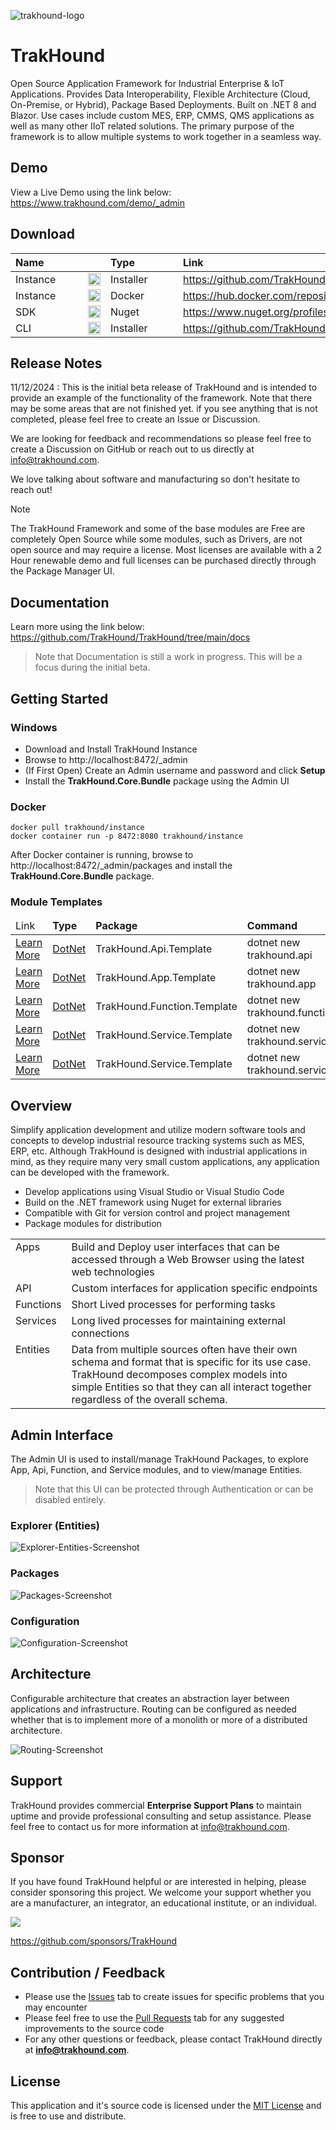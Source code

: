 ![trakhound-logo](https://raw.githubusercontent.com/TrakHound/TrakHound/refs/heads/main/static/trakhound-logo-v5-100px.png)

# TrakHound
Open Source Application Framework for Industrial Enterprise & IoT Applications. Provides Data Interoperability, Flexible Architecture (Cloud, On-Premise, or Hybrid), Package Based Deployments. Built on .NET 8 and Blazor. Use cases include custom MES, ERP, CMMS, QMS applications as well as many other IIoT related solutions. The primary purpose of the framework is to allow multiple systems to work together in a seamless way.

## Demo
View a Live Demo using the link below:
https://www.trakhound.com/demo/_admin

## Download
<table>
    <thead>
        <tr>
            <th style="text-align: left;min-width: 100px;">Name</th>
            <th style="text-align: center;width: 20px;"></th>
            <th style="text-align: left;min-width: 100px;">Type</th>
            <th style="text-align: left;">Link</th>
        </tr>
    </thead>
    <tbody>
        <tr>
            <td>Instance</td>
            <td><img src="https://raw.githubusercontent.com/TrakHound/TrakHound/refs/heads/main/static/windows-logo.svg" style="height:20px;width:20px;vertical-align: middle;" /></td>
            <td>Installer</td>
            <td><a href="https://github.com/TrakHound/TrakHound/releases/latest">https://github.com/TrakHound/TrakHound/releases/latest</a></td>
        </tr>        
        <tr>
            <td>Instance</td>
            <td><img src="https://raw.githubusercontent.com/TrakHound/TrakHound/refs/heads/main/static/docker-logo.svg" style="height:20px;width:20px;vertical-align: middle;" /></td>
            <td>Docker</td>
            <td><a href="https://hub.docker.com/repository/docker/trakhound/instance">https://hub.docker.com/repository/docker/trakhound/instance</a></td>
        </tr>
        <tr>
            <td>SDK</td>
            <td><img src="https://raw.githubusercontent.com/TrakHound/TrakHound/refs/heads/main/static/nuget-logo.svg" style="height:20px;width:20px;vertical-align: middle;" /></td>
            <td>Nuget</td>
            <td><a href="https://www.nuget.org/profiles/TrakHound">https://www.nuget.org/profiles/TrakHound</a></td>
        </tr>
        <tr>
            <td>CLI</td>
            <td><img src="https://raw.githubusercontent.com/TrakHound/TrakHound/refs/heads/main/static/windows-logo.svg" style="height:20px;width:20px;vertical-align: middle;" /></td>
            <td>Installer</td>
            <td><a href="https://github.com/TrakHound/TrakHound/releases/latest">https://github.com/TrakHound/TrakHound/releases/latest</a></td>
        </tr>  
    </tbody>
</table>

## Release Notes
11/12/2024 : This is the initial beta release of TrakHound and is intended to provide an example of the functionality of the framework. Note that there may be some areas that are not finished yet. if you see anything that is not completed, please feel free to create an Issue or Discussion.

We are looking for feedback and recommendations so please feel free to create a Discussion on GitHub or reach out to us directly at info@trakhound.com. 

We love talking about software and manufacturing so don't hesitate to reach out!

> [!NOTE]
> The TrakHound Framework and some of the base modules are Free are completely Open Source while some modules, such as Drivers, are not open source and may require a license. Most licenses are available with a 2 Hour renewable demo and full licenses can be purchased directly through the Package Manager UI.

## Documentation
Learn more using the link below:
https://github.com/TrakHound/TrakHound/tree/main/docs

> Note that Documentation is still a work in progress. This will be a focus during the initial beta.

## Getting Started

### Windows
- Download and Install TrakHound Instance
- Browse to http://localhost:8472/_admin
- (If First Open) Create an Admin username and password and click **Setup**
- Install the **TrakHound.Core.Bundle** package using the Admin UI

### Docker
```
docker pull trakhound/instance
docker container run -p 8472:8080 trakhound/instance
```
After Docker container is running, browse to http://localhost:8472/_admin/packages and install the **TrakHound.Core.Bundle** package.

### Module Templates
<table>
    <thead>
        <tr>
            <td>Link</td>
            <td style="font-weight: bold;">Type</td>
            <td style="font-weight: bold;">Package</td>
            <td style="font-weight: bold;">Command</td>
        </tr>
    </thead>
    <tbody>
        <tr>
            <td><a href="https://github.com/TrakHound/TrakHound/tree/main/TrakHound.DotNet.Templates/TrakHound.Api.Template">Learn More</a></td>
            <td><a href="https://learn.microsoft.com/en-us/dotnet/core/tools/dotnet-new">DotNet</a></td>
            <td>TrakHound.Api.Template</td>
            <td>dotnet new trakhound.api</td>
        </tr>
        <tr>
            <td><a href="https://github.com/TrakHound/TrakHound/tree/main/TrakHound.DotNet.Templates/TrakHound.App.Template">Learn More</a></td>
            <td><a href="https://learn.microsoft.com/en-us/dotnet/core/tools/dotnet-new">DotNet</a></td>
            <td>TrakHound.App.Template</td>
            <td>dotnet new trakhound.app</td>
        </tr>
        <tr>
            <td><a href="https://github.com/TrakHound/TrakHound/tree/main/TrakHound.DotNet.Templates/TrakHound.Function.Template">Learn More</a></td>
            <td><a href="https://learn.microsoft.com/en-us/dotnet/core/tools/dotnet-new">DotNet</a></td>
            <td>TrakHound.Function.Template</td>
            <td>dotnet new trakhound.function</td>
        </tr>
        <tr>
            <td><a href="https://github.com/TrakHound/TrakHound/tree/main/TrakHound.DotNet.Templates/TrakHound.Service.Template">Learn More</a></td>
            <td><a href="https://learn.microsoft.com/en-us/dotnet/core/tools/dotnet-new">DotNet</a></td>
            <td>TrakHound.Service.Template</td>
            <td>dotnet new trakhound.service</td>
        </tr>
        <tr>
            <td><a href="https://github.com/TrakHound/TrakHound/tree/main/templates/TrakHound.DotNet.Templates/TrakHound.Identity.Template">Learn More</a></td>
            <td><a href="https://learn.microsoft.com/en-us/dotnet/core/tools/dotnet-new">DotNet</a></td>
            <td>TrakHound.Service.Template</td>
            <td>dotnet new trakhound.service</td>
        </tr>
    </tbody>
</table>

## Overview
Simplify application development and utilize modern software tools and concepts to develop industrial resource tracking systems such as MES, ERP, etc. Although TrakHound is designed with industrial applications in mind, as they require many very small custom applications, any application can be developed with the framework.

- Develop applications using Visual Studio or Visual Studio Code
- Build on the .NET framework using Nuget for external libraries
- Compatible with Git for version control and project management
- Package modules for distribution

<table>
    <tbody>
        <tr>
            <td style="vertical-align: top;">Apps</td>
            <td>Build and Deploy user interfaces that can be accessed through a Web Browser using the latest web technologies</td>
        </tr>        
        <tr>
            <td style="vertical-align: top;">API</td>
            <td>Custom interfaces for application specific endpoints</td>
        </tr>
        <tr>
            <td style="vertical-align: top;">Functions</td>
            <td>Short Lived processes for performing tasks</td>
        </tr>
        <tr>
            <td style="vertical-align: top;">Services</td>
            <td>Long lived processes for maintaining external connections</td>
        </tr>  
        <tr>
            <td style="vertical-align: top;">Entities</td>
            <td>Data from multiple sources often have their own schema and format that is specific for its use case. TrakHound decomposes complex models into simple Entities so that they can all interact together regardless of the overall schema.</td>
        </tr> 
    </tbody>
</table>

## Admin Interface
The Admin UI is used to install/manage TrakHound Packages, to explore App, Api, Function, and Service modules, and to view/manage Entities. 

> Note that this UI can be protected through Authentication or can be disabled entirely.

### Explorer (Entities)
![Explorer-Entities-Screenshot](https://raw.githubusercontent.com/TrakHound/TrakHound/refs/heads/main/static/explorer-entities.png)

### Packages
![Packages-Screenshot](https://raw.githubusercontent.com/TrakHound/TrakHound/refs/heads/main/static/packages.png)

### Configuration
![Configuration-Screenshot](https://raw.githubusercontent.com/TrakHound/TrakHound/refs/heads/main/static/configuration.png)

## Architecture
Configurable architecture that creates an abstraction layer between applications and infrastructure. Routing can be configured as needed whether that is to implement more of a monolith or more of a distributed architecture.

![Routing-Screenshot](https://raw.githubusercontent.com/TrakHound/TrakHound/refs/heads/main/static/routing.png)

## Support
TrakHound provides commercial **Enterprise Support Plans** to maintain uptime and provide professional consulting and setup assistance. Please feel free to contact us for more information at info@trakhound.com.

## Sponsor
If you have found TrakHound helpful or are interested in helping, please consider sponsoring this project. We welcome your support whether you are a manufacturer, an integrator, an educational institute, or an individual.

[![](https://img.shields.io/static/v1?label=Sponsor&message=%E2%9D%A4&style=for-the-badge&logo=GitHub&color=%23fe8e86)](https://github.com/sponsors/TrakHound)

https://github.com/sponsors/TrakHound

## Contribution / Feedback
- Please use the [Issues](https://github.com/TrakHound/TrakHound/issues) tab to create issues for specific problems that you may encounter 
- Please feel free to use the [Pull Requests](https://github.com/TrakHound/TrakHound/pulls) tab for any suggested improvements to the source code
- For any other questions or feedback, please contact TrakHound directly at **info@trakhound.com**.

## License
This application and it's source code is licensed under the [MIT License](https://choosealicense.com/licenses/mit/) and is free to use and distribute.
